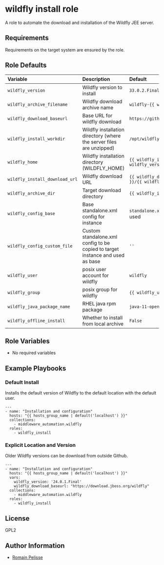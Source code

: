 wildfly install role
====================

A role to automate the download and installation of the Wildfly JEE server.


Requirements
------------

Requirements on the target system are ensured by the role.

<!--start argument_specs-->
Role Defaults
-------------

| Variable | Description | Default |
|:---------|:------------|:--------|
|`wildfly_version`| Wildfly version to install | `33.0.2.Final` |
|`wildfly_archive_filename`| Wildfly download archive name | `wildfly-{{ wildfly_version }}.zip` |
|`wildfly_download_baseurl`| Base URL for wildfly download | `https://github.com/wildfly/wildfly/releases/download` |
|`wildfly_install_workdir`| Wildfly installation directory (where the server files are unzipped) | `/opt/wildfly/` |
|`wildfly_home`| Wildfly installation directory (WILDFLY_HOME) | `{{ wildfly_install_workdir }}wildfly-{{ wildfly_version }}/` |
|`wildfly_install_download_url`| Wildfly download URL | `{{ wildfly_download_baseurl }}/{{ wildfly_version }}/{{ wildfly_archive_filename }}` |
|`wildfly_archive_dir`| Target download directory | `{{ wildfly_install_workdir }}` |
|`wildfly_config_base`| Base standalone.xml config for instance | `standalone.xml` unless `wildfly_config_custom_file` is used |
|`wildfly_config_custom_file`| Custom standalone.xml config to be copied to target instance and used as base | `''` |
|`wildfly_user`| posix user account for wildfly | `wildfly` |
|`wildfly_group`| posix group for wildfly | `{{ wildfly_user }}` |
|`wildfly_java_package_name`| RHEL java rpm package | `java-11-openjdk-headless` |
|`wildfly_offline_install`| Whether to install from local archive | `False` |


Role Variables
--------------

* No required variables

<!--end argument_specs-->


## Example Playbooks

### Default Install

Installs the default version of Wildfly to the default location with the default user.

```
---
- name: "Installation and configuration"
  hosts: "{{ hosts_group_name | default('localhost') }}"
  collections:
    - middleware_automation.wildfly
  roles:
    - wildfly_install
```

### Explicit Location and Version

Older Wildfly versions can be download from outside Github.

```
---
- name: "Installation and configuration"
  hosts: "{{ hosts_group_name | default('localhost') }}"
  vars:
    wildfly_version: '24.0.1.Final'
    wildfly_download_baseurl: "https://download.jboss.org/wildfly"
  collections:
    - middleware_automation.wildfly
  roles:
    - wildfly_install
```

## License

GPL2

## Author Information

* [Romain Pelisse](https://github.com/rpelisse)
